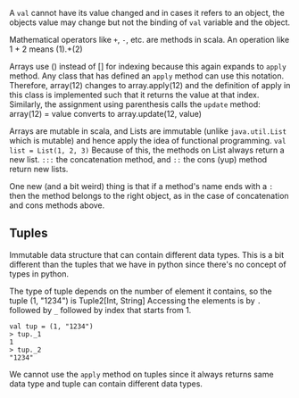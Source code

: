 A `val` cannot have its value changed and in cases it refers to an object, the objects value may change
but not the binding of `val` variable and the object.

Mathematical operators like `+`, `-`, etc. are methods in scala. An operation like 1 + 2 means (1).+(2)

Arrays use () instead of [] for indexing because this again expands to `apply` method. Any class that has
defined an `apply` method can use this notation.
Therefore, array(12) changes to array.apply(12) and the definition of apply in this class is implemented
such that it returns the value at that index.
Similarly, the assignment using parenthesis calls the `update` method:
array(12) = value converts to array.update(12, value)


Arrays are mutable in scala, and Lists are immutable (unlike `java.util.List` which is mutable) and hence
apply the idea of functional programming.
`val list = List(1, 2, 3)`
Because of this, the methods on List always return a new list.
`:::` the concatenation method, and `::` the cons (yup) method return new lists.

One new (and a bit weird) thing is that if a method's name ends with a `:` then the method belongs to the
right object, as in the case of concatenation and cons methods above.

## Tuples
Immutable data structure that can contain different data types. This is a bit different than
the tuples that we have in python since there's no concept of types in python.

The type of tuple depends on the number of element it contains, so the tuple (1, "1234") is
Tuple2[Int, String]
Accessing the elements is by `.` followed by `_` followed by index that starts from 1.
```
val tup = (1, "1234")
> tup._1
1
> tup._2
"1234"
```
We cannot use the `apply` method on tuples since it always returns same data type and tuple can
contain different data types.

